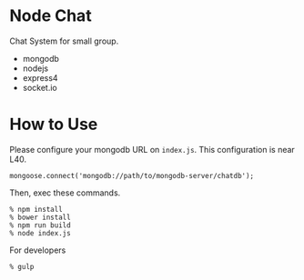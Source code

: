 Node Chat
======

Chat System for small group.

- mongodb
- nodejs
- express4
- socket.io

# How to Use
Please configure your mongodb URL on `index.js`.
This configuration is near L40.
```
mongoose.connect('mongodb://path/to/mongodb-server/chatdb');
```
Then, exec these commands.

```
% npm install
% bower install
% npm run build
% node index.js
```

For developers

```
% gulp
```
